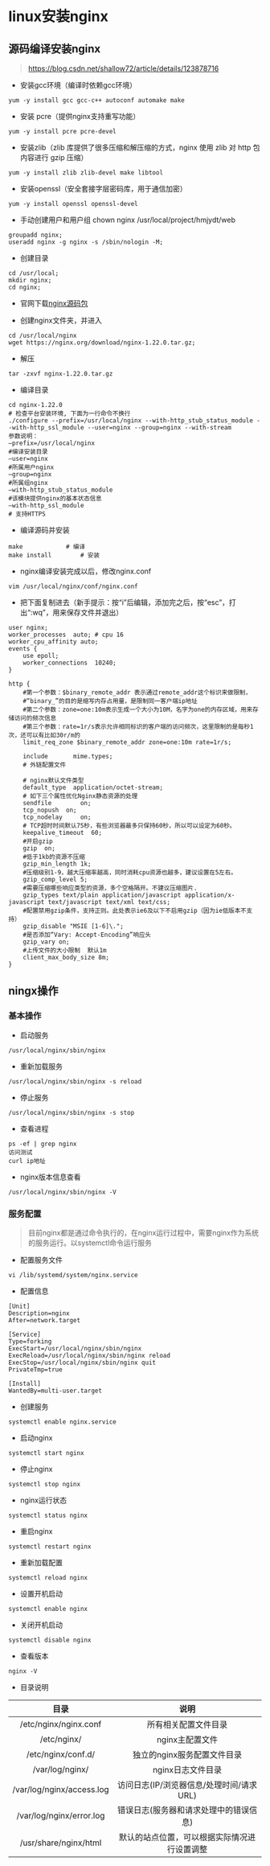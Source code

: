 # linux安装nginx

## 源码编译安装nginx

> https://blog.csdn.net/shallow72/article/details/123878716

- 安装gcc环境（编译时依赖gcc环境）

```
yum -y install gcc gcc-c++ autoconf automake make
```

- 安装 pcre（提供nginx支持重写功能）

```
yum -y install pcre pcre-devel
```

- 安装zlib（zlib 库提供了很多压缩和解压缩的方式，nginx 使用 zlib 对 http 包内容进行 gzip 压缩）

```
yum -y install zlib zlib-devel make libtool
```

- 安装openssl（安全套接字层密码库，用于通信加密）

```
yum -y install openssl openssl-devel
```

- 手动创建用户和用户组 chown nginx /usr/local/project/hmjydt/web

```
groupadd nginx;
useradd nginx -g nginx -s /sbin/nologin -M;
```

- 创建目录


```
cd /usr/local;
mkdir nginx;
cd nginx;
```

- 官网下载[nginx源码包](https://nginx.org/download/nginx-1.20.2.tar.gz)

- 创建nginx文件夹，并进入

```
cd /usr/local/nginx
wget https://nginx.org/download/nginx-1.22.0.tar.gz;
```

- 解压


```
tar -zxvf nginx-1.22.0.tar.gz
```

- 编译目录


```
cd nginx-1.22.0
# 检查平台安装环境, 下面为一行命令不换行
./configure --prefix=/usr/local/nginx --with-http_stub_status_module --with-http_ssl_module --user=nginx --group=nginx --with-stream
参数说明：
–prefix=/usr/local/nginx
#编译安装目录
–user=nginx
#所属用户nginx
–group=nginx
#所属组nginx
–with-http_stub_status_module
#该模块提供nginx的基本状态信息
–with-http_ssl_module
# 支持HTTPS
```

- 编译源码并安装


```
make			# 编译
make install  		# 安装
```

- nginx编译安装完成以后，修改nginx.conf

```
vim /usr/local/nginx/conf/nginx.conf
```

- 把下面复制进去（新手提示：按“i”后编辑，添加完之后，按“esc”，打出“:wq”，用来保存文件并退出）

```
user nginx;
worker_processes  auto; # cpu 16
worker_cpu_affinity auto;
events {
    use epoll;
    worker_connections  10240;
}

http {
	#第一个参数：$binary_remote_addr 表示通过remote_addr这个标识来做限制，
	#“binary_”的目的是缩写内存占用量，是限制同一客户端ip地址
	#第二个参数：zone=one:10m表示生成一个大小为10M，名字为one的内存区域，用来存储访问的频次信息
	#第三个参数：rate=1r/s表示允许相同标识的客户端的访问频次，这里限制的是每秒1次，还可以有比如30r/m的
    limit_req_zone $binary_remote_addr zone=one:10m rate=1r/s;
    
    include       mime.types;
    # 外链配置文件
    
    # nginx默认文件类型
    default_type  application/octet-stream;
    # 如下三个属性优化Nginx静态资源的处理
    sendfile        on;
    tcp_nopush 	on;
    tcp_nodelay 	on;
    # TCP超时时间默认75秒，有些浏览器最多只保持60秒，所以可以设定为60秒。
    keepalive_timeout  60;
    #开启gzip
    gzip  on;  
    #低于1kb的资源不压缩 
    gzip_min_length 1k;
    #压缩级别1-9，越大压缩率越高，同时消耗cpu资源也越多，建议设置在5左右。 
    gzip_comp_level 5; 
    #需要压缩哪些响应类型的资源，多个空格隔开。不建议压缩图片.
    gzip_types text/plain application/javascript application/x-javascript text/javascript text/xml text/css;  
    #配置禁用gzip条件，支持正则。此处表示ie6及以下不启用gzip（因为ie低版本不支持）
    gzip_disable "MSIE [1-6]\.";  
    #是否添加“Vary: Accept-Encoding”响应头
    gzip_vary on;
    #上传文件的大小限制  默认1m
    client_max_body_size 8m;
}
```

## ningx操作

### 基本操作

- 启动服务

```
/usr/local/nginx/sbin/nginx
```

- 重新加载服务

```
/usr/local/nginx/sbin/nginx -s reload
```

- 停止服务

```
/usr/local/nginx/sbin/nginx -s stop
```

- 查看进程

```
ps -ef | grep nginx
访问测试
curl ip地址
```

- nginx版本信息查看

```
/usr/local/nginx/sbin/nginx -V
```

### 服务配置

> 目前nginx都是通过命令执行的，在nginx运行过程中，需要nginx作为系统的服务运行。以systemctl命令运行服务

- 配置服务文件

```
vi /lib/systemd/system/nginx.service
```

- 配置信息

```
[Unit]
Description=nginx 
After=network.target 
   
[Service] 
Type=forking 
ExecStart=/usr/local/nginx/sbin/nginx
ExecReload=/usr/local/nginx/sbin/nginx reload
ExecStop=/usr/local/nginx/sbin/nginx quit
PrivateTmp=true 
   
[Install] 
WantedBy=multi-user.target
```

- 创建服务

```
systemctl enable nginx.service
```

- 启动nginx

```
systemctl start nginx
```

- 停止nginx

```
systemctl stop nginx
```

- nginx运行状态

```
systemctl status nginx
```

- 重启nginx

```
systemctl restart nginx
```

- 重新加载配置

```
systemctl reload nginx
```

- 设置开机启动

```
systemctl enable nginx
```

- 关闭开机启动

```
systemctl disable nginx
```

- 查看版本

```
nginx -V
```

- 目录说明

|           目录            |                     说明                     |
| :-----------------------: | :------------------------------------------: |
|   /etc/nginx/nginx.conf   |             所有相关配置文件目录             |
|        /etc/nginx/        |               nginx主配置文件                |
|    /etc/nginx/conf.d/     |         独立的nginx服务配置文件目录          |
|      /var/log/nginx/      |              nginx日志文件目录               |
| /var/log/nginx/access.log |   访问日志(IP/浏览器信息/处理时间/请求URL)   |
| /var/log/nginx/error.log  |    错误日志(服务器和请求处理中的错误信息)    |
|   /usr/share/nginx/html   | 默认的站点位置，可以根据实际情况进行设置调整 |

